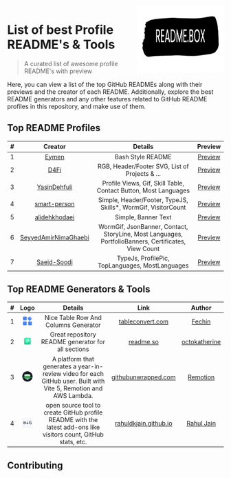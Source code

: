 <img src="src/REAME.BOX.Logo.png" width="200" height="155" align="right" />

# List of best Profile README's & Tools

> A curated list of awesome profile README's with preview

Here, you can view a list of the top GitHub READMEs along with their previews and the creator of each README.
Additionally, explore the best README generators and any other features related to GitHub README profiles in this
repository, and make use of them.

## Top README Profiles

| # |                               Creator 	                                |                                              Details 	                                              |                                             Preview 	                                             |
|:-:|:----------------------------------------------------------------------:|:---------------------------------------------------------------------------------------------------:|:-------------------------------------------------------------------------------------------------:|
| 1 |               [Eymen](https://github.com/eymeen#README)                |                                         Bash Style README 	                                         |        [Preview](https://GitHub.com/4xmen/README.BOX/blob/main/README's/Eymeen/Preview.md)        |
| 2 |                 [D4Fi](https://github.com/D4Fi#README)                 |                           RGB, Header/Footer SVG, List of Projects & ...                            |         [Preview](https://GitHub.com/4xmen/README.BOX/blob/main/README's/D4Fi/Preview.md)         |
| 3 |         [YasinDehfuli](https://github.com/YasinDehfuli#README)         |                   Profile Views, Gif, Skill Table, Contact Button, Most Languages                   |     [Preview](https://GitHub.com/4xmen/README.BOX/blob/main/README's/YasinDehfuli/Preview.md)     |
| 4 |         [smart-person](https://github.com/smart-person#README)         |                    Simple, Header/Footer, TypeJS, Skills*, WormGif, VisitorCount                    |     [Preview](https://GitHub.com/4xmen/README.BOX/blob/main/README's/smart-person/Preview.md)     |
| 5 |        [alidehkhodaei](https://github.com/alidehkhodaei#README)        |                                         Simple, Banner Text                                         |    [Preview](https://GitHub.com/4xmen/README.BOX/blob/main/README's/alidehkhodaei/Preview.md)     |
| 6 | [SeyyedAmirNimaGhaebi](https://github.com/SeyyedAmirNimaGhaebi#README) | WormGif, JsonBanner, Contact, StoryLine, Most Languages, PortfolioBanners, Certificates, View Count | [Preview](https://GitHub.com/4xmen/README.BOX/blob/main/README's/SeyyedAmirNimaGhaebi/Preview.md) |
| 7 |         [Saeid-Soodi ](https://github.com/Saeid-Soodi#README)          |                           TypeJs, ProfilePic, TopLanguages, MostLanguages                           |     [Preview](https://GitHub.com/4xmen/README.BOX/blob/main/README's/Saeid-Soodi/Preview.md)      |

## Top README Generators & Tools

| # |                            Logo                            |                                                      Details                                                       |                                        Link                                         |                      Author                       |
|:-:|:----------------------------------------------------------:|:------------------------------------------------------------------------------------------------------------------:|:-----------------------------------------------------------------------------------:|:-------------------------------------------------:|
| 1 |   <img src="src/logos/tableconvert.com.png" width="24">    |                                        Nice Table Row And Columns Generator                                        |                    [tableconvert.com](https://tableconvert.com)                     |        [Fechin](https://github.com/Fechin)        |
| 2 |       <img src="src/logos/readme.so.png" width="24">       |                                 Great repository README generator for all sections                                 |                           [readme.so](https://readme.so)                            | [octokatherine](https://github.com/octokatherine) |
| 3 |  <img src="src/logos/githubunwrapped.com.png" width="24">  | A platform that generates a year-in-review video for each GitHub user. Built with Vite 5, Remotion and AWS Lambda. |                 [githubunwrapped.com](https://githubunwrapped.com)                  |    [Remotion](https://github.com/remotion-dev)    |
| 4 | <img src="src/logos/rahuldkjain.github.io.png" width="24"> |  open source tool to create GitHub profile README with the latest add-ons like visitors count, GitHub stats, etc.  | [rahuldkjain.github.io](https://rahuldkjain.github.io/gh-profile-readme-generator/) |   [Rahul Jain](https://github.com/rahuldkjain)    |

## Contributing 
